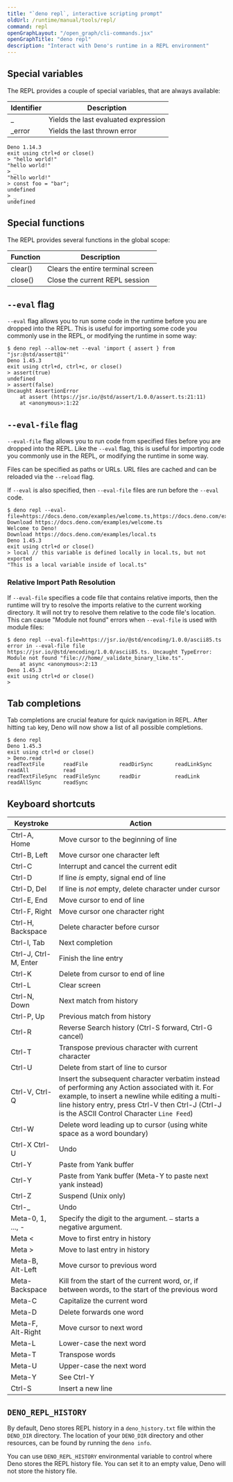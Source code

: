 ```yaml
---
title: "`deno repl`, interactive scripting prompt"
oldUrl: /runtime/manual/tools/repl/
command: repl
openGraphLayout: "/open_graph/cli-commands.jsx"
openGraphTitle: "deno repl"
description: "Interact with Deno's runtime in a REPL environment"
---
```


## Special variables

The REPL provides a couple of special variables, that are always available:

| Identifier | Description                          |
| ---------- | ------------------------------------ |
| _          | Yields the last evaluated expression |
| _error     | Yields the last thrown error         |

```console
Deno 1.14.3
exit using ctrl+d or close()
> "hello world!"
"hello world!"
> _
"hello world!"
> const foo = "bar";
undefined
> _
undefined
```

## Special functions

The REPL provides several functions in the global scope:

| Function | Description                       |
| -------- | --------------------------------- |
| clear()  | Clears the entire terminal screen |
| close()  | Close the current REPL session    |

## `--eval` flag

`--eval` flag allows you to run some code in the runtime before you are dropped
into the REPL. This is useful for importing some code you commonly use in the
REPL, or modifying the runtime in some way:

```console
$ deno repl --allow-net --eval 'import { assert } from "jsr:@std/assert@1"'
Deno 1.45.3
exit using ctrl+d, ctrl+c, or close()
> assert(true)
undefined
> assert(false)
Uncaught AssertionError
    at assert (https://jsr.io/@std/assert/1.0.0/assert.ts:21:11)
    at <anonymous>:1:22
```

## `--eval-file` flag

`--eval-file` flag allows you to run code from specified files before you are
dropped into the REPL. Like the `--eval` flag, this is useful for importing code
you commonly use in the REPL, or modifying the runtime in some way.

Files can be specified as paths or URLs. URL files are cached and can be
reloaded via the `--reload` flag.

If `--eval` is also specified, then `--eval-file` files are run before the
`--eval` code.

```console
$ deno repl --eval-file=https://docs.deno.com/examples/welcome.ts,https://docs.deno.com/examples/local.ts
Download https://docs.deno.com/examples/welcome.ts
Welcome to Deno!
Download https://docs.deno.com/examples/local.ts
Deno 1.45.3
exit using ctrl+d or close()
> local // this variable is defined locally in local.ts, but not exported
"This is a local variable inside of local.ts"
```

### Relative Import Path Resolution

If `--eval-file` specifies a code file that contains relative imports, then the
runtime will try to resolve the imports relative to the current working
directory. It will not try to resolve them relative to the code file's location.
This can cause "Module not found" errors when `--eval-file` is used with module
files:

```console
$ deno repl --eval-file=https://jsr.io/@std/encoding/1.0.0/ascii85.ts
error in --eval-file file https://jsr.io/@std/encoding/1.0.0/ascii85.ts. Uncaught TypeError: Module not found "file:///home/_validate_binary_like.ts".
    at async <anonymous>:2:13
Deno 1.45.3
exit using ctrl+d or close()
>
```

## Tab completions

Tab completions are crucial feature for quick navigation in REPL. After hitting
`tab` key, Deno will now show a list of all possible completions.

```console
$ deno repl
Deno 1.45.3
exit using ctrl+d or close()
> Deno.read
readTextFile      readFile          readDirSync       readLinkSync      readAll           read
readTextFileSync  readFileSync      readDir           readLink          readAllSync       readSync
```

## Keyboard shortcuts

| Keystroke             | Action                                                                                                                                                                                                                                                |
| --------------------- | ----------------------------------------------------------------------------------------------------------------------------------------------------------------------------------------------------------------------------------------------------- |
| Ctrl-A, Home          | Move cursor to the beginning of line                                                                                                                                                                                                                  |
| Ctrl-B, Left          | Move cursor one character left                                                                                                                                                                                                                        |
| Ctrl-C                | Interrupt and cancel the current edit                                                                                                                                                                                                                 |
| Ctrl-D                | If line _is_ empty, signal end of line                                                                                                                                                                                                                |
| Ctrl-D, Del           | If line is _not_ empty, delete character under cursor                                                                                                                                                                                                 |
| Ctrl-E, End           | Move cursor to end of line                                                                                                                                                                                                                            |
| Ctrl-F, Right         | Move cursor one character right                                                                                                                                                                                                                       |
| Ctrl-H, Backspace     | Delete character before cursor                                                                                                                                                                                                                        |
| Ctrl-I, Tab           | Next completion                                                                                                                                                                                                                                       |
| Ctrl-J, Ctrl-M, Enter | Finish the line entry                                                                                                                                                                                                                                 |
| Ctrl-K                | Delete from cursor to end of line                                                                                                                                                                                                                     |
| Ctrl-L                | Clear screen                                                                                                                                                                                                                                          |
| Ctrl-N, Down          | Next match from history                                                                                                                                                                                                                               |
| Ctrl-P, Up            | Previous match from history                                                                                                                                                                                                                           |
| Ctrl-R                | Reverse Search history (Ctrl-S forward, Ctrl-G cancel)                                                                                                                                                                                                |
| Ctrl-T                | Transpose previous character with current character                                                                                                                                                                                                   |
| Ctrl-U                | Delete from start of line to cursor                                                                                                                                                                                                                   |
| Ctrl-V, Ctrl-Q        | Insert the subsequent character verbatim instead of performing any Action associated with it. For example, to insert a newline while editing a multi-line history entry, press Ctrl-V then Ctrl-J (Ctrl-J is the ASCII Control Character `Line Feed`) |
| Ctrl-W                | Delete word leading up to cursor (using white space as a word boundary)                                                                                                                                                                               |
| Ctrl-X Ctrl-U         | Undo                                                                                                                                                                                                                                                  |
| Ctrl-Y                | Paste from Yank buffer                                                                                                                                                                                                                                |
| Ctrl-Y                | Paste from Yank buffer (Meta-Y to paste next yank instead)                                                                                                                                                                                            |
| Ctrl-Z                | Suspend (Unix only)                                                                                                                                                                                                                                   |
| Ctrl-_                | Undo                                                                                                                                                                                                                                                  |
| Meta-0, 1, ..., -     | Specify the digit to the argument. `–` starts a negative argument.                                                                                                                                                                                    |
| Meta &lt;             | Move to first entry in history                                                                                                                                                                                                                        |
| Meta &gt;             | Move to last entry in history                                                                                                                                                                                                                         |
| Meta-B, Alt-Left      | Move cursor to previous word                                                                                                                                                                                                                          |
| Meta-Backspace        | Kill from the start of the current word, or, if between words, to the start of the previous word                                                                                                                                                      |
| Meta-C                | Capitalize the current word                                                                                                                                                                                                                           |
| Meta-D                | Delete forwards one word                                                                                                                                                                                                                              |
| Meta-F, Alt-Right     | Move cursor to next word                                                                                                                                                                                                                              |
| Meta-L                | Lower-case the next word                                                                                                                                                                                                                              |
| Meta-T                | Transpose words                                                                                                                                                                                                                                       |
| Meta-U                | Upper-case the next word                                                                                                                                                                                                                              |
| Meta-Y                | See Ctrl-Y                                                                                                                                                                                                                                            |
| Ctrl-S                | Insert a new line                                                                                                                                                                                                                                     |

## `DENO_REPL_HISTORY`

By default, Deno stores REPL history in a `deno_history.txt` file within the
`DENO_DIR` directory. The location of your `DENO_DIR` directory and other
resources, can be found by running the `deno info`.

You can use `DENO_REPL_HISTORY` environmental variable to control where Deno
stores the REPL history file. You can set it to an empty value, Deno will not
store the history file.
